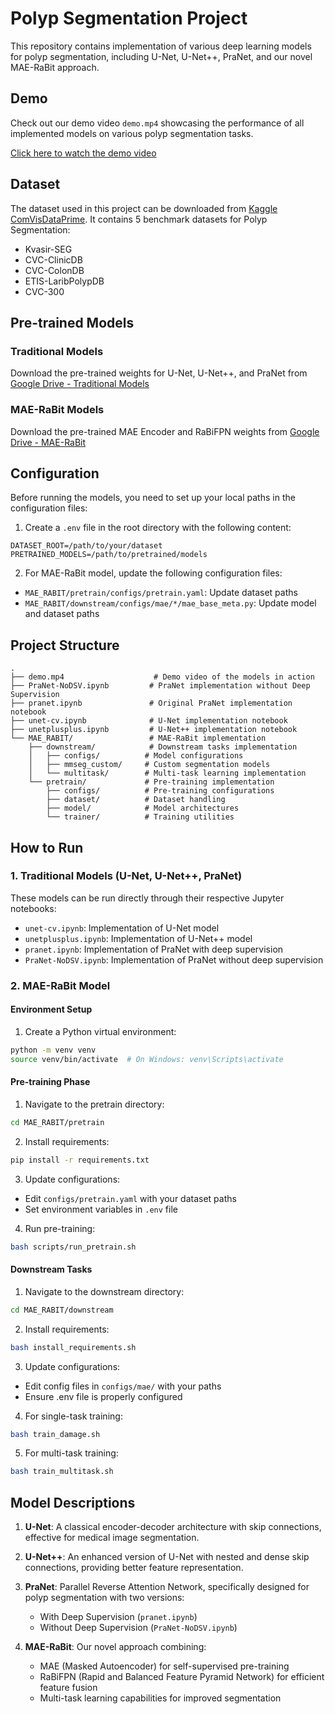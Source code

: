 # Polyp Segmentation Project

This repository contains implementation of various deep learning models for polyp segmentation, including U-Net, U-Net++, PraNet, and our novel MAE-RaBit approach.

## Demo

Check out our demo video `demo.mp4` showcasing the performance of all implemented models on various polyp segmentation tasks.

[Click here to watch the demo video](demo.mp4)

## Dataset

The dataset used in this project can be downloaded from [Kaggle ComVisDataPrime](https://www.kaggle.com/datasets/nguynvngckhu/comvisdataprime). It contains 5 benchmark datasets for Polyp Segmentation:
- Kvasir-SEG
- CVC-ClinicDB
- CVC-ColonDB
- ETIS-LaribPolypDB
- CVC-300

## Pre-trained Models

### Traditional Models
Download the pre-trained weights for U-Net, U-Net++, and PraNet from [Google Drive - Traditional Models](https://drive.google.com/drive/folders/1HUs984wjC4P-F-y3R-kqASUNoGLFpdQ9)

### MAE-RaBit Models
Download the pre-trained MAE Encoder and RaBiFPN weights from [Google Drive - MAE-RaBit](https://drive.google.com/drive/folders/1gLY3ylcQzSOvYCeeXmfpz2ZtCbk1y39x)

## Configuration

Before running the models, you need to set up your local paths in the configuration files:

1. Create a `.env` file in the root directory with the following content:
```
DATASET_ROOT=/path/to/your/dataset
PRETRAINED_MODELS=/path/to/pretrained/models
```

2. For MAE-RaBit model, update the following configuration files:
- `MAE_RABIT/pretrain/configs/pretrain.yaml`: Update dataset paths
- `MAE_RABIT/downstream/configs/mae/*/mae_base_meta.py`: Update model and dataset paths

## Project Structure

```
.
├── demo.mp4                    # Demo video of the models in action
├── PraNet-NoDSV.ipynb         # PraNet implementation without Deep Supervision
├── pranet.ipynb               # Original PraNet implementation notebook
├── unet-cv.ipynb              # U-Net implementation notebook
├── unetplusplus.ipynb         # U-Net++ implementation notebook
└── MAE_RABIT/                 # MAE-RaBit implementation
    ├── downstream/            # Downstream tasks implementation
    │   ├── configs/          # Model configurations
    │   ├── mmseg_custom/     # Custom segmentation models
    │   └── multitask/        # Multi-task learning implementation
    └── pretrain/             # Pre-training implementation
        ├── configs/          # Pre-training configurations
        ├── dataset/          # Dataset handling
        ├── model/            # Model architectures
        └── trainer/          # Training utilities
```

## How to Run

### 1. Traditional Models (U-Net, U-Net++, PraNet)

These models can be run directly through their respective Jupyter notebooks:
- `unet-cv.ipynb`: Implementation of U-Net model
- `unetplusplus.ipynb`: Implementation of U-Net++ model
- `pranet.ipynb`: Implementation of PraNet with deep supervision
- `PraNet-NoDSV.ipynb`: Implementation of PraNet without deep supervision

### 2. MAE-RaBit Model

#### Environment Setup
1. Create a Python virtual environment:
```bash
python -m venv venv
source venv/bin/activate  # On Windows: venv\Scripts\activate
```

#### Pre-training Phase
1. Navigate to the pretrain directory:
```bash
cd MAE_RABIT/pretrain
```

2. Install requirements:
```bash
pip install -r requirements.txt
```

3. Update configurations:
- Edit `configs/pretrain.yaml` with your dataset paths
- Set environment variables in `.env` file

4. Run pre-training:
```bash
bash scripts/run_pretrain.sh
```

#### Downstream Tasks
1. Navigate to the downstream directory:
```bash
cd MAE_RABIT/downstream
```

2. Install requirements:
```bash
bash install_requirements.sh
```

3. Update configurations:
- Edit config files in `configs/mae/` with your paths
- Ensure .env file is properly configured

4. For single-task training:
```bash
bash train_damage.sh
```

5. For multi-task training:
```bash
bash train_multitask.sh
```

## Model Descriptions

1. **U-Net**: A classical encoder-decoder architecture with skip connections, effective for medical image segmentation.

2. **U-Net++**: An enhanced version of U-Net with nested and dense skip connections, providing better feature representation.

3. **PraNet**: Parallel Reverse Attention Network, specifically designed for polyp segmentation with two versions:
   - With Deep Supervision (`pranet.ipynb`)
   - Without Deep Supervision (`PraNet-NoDSV.ipynb`)

4. **MAE-RaBit**: Our novel approach combining:
   - MAE (Masked Autoencoder) for self-supervised pre-training
   - RaBiFPN (Rapid and Balanced Feature Pyramid Network) for efficient feature fusion
   - Multi-task learning capabilities for improved segmentation
